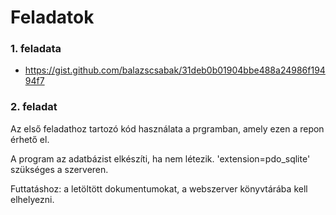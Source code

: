 # Feladatok
### 1. feladata
 - https://gist.github.com/balazscsabak/31deb0b01904bbe488a24986f19494f7

### 2. feladat
Az első feladathoz tartozó kód használata a prgramban, amely ezen a repon érhető el.

A program az adatbázist elkészíti, ha nem létezik.
'extension=pdo_sqlite' szükséges a szerveren.

Futtatáshoz: a letöltött dokumentumokat, a webszerver könyvtárába kell elhelyezni.

